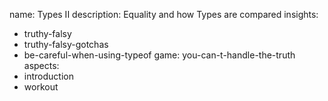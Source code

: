 name: Types II
description: Equality and how Types are compared
insights:
  - truthy-falsy
  - truthy-falsy-gotchas
  - be-careful-when-using-typeof
game: you-can-t-handle-the-truth
aspects:
  - introduction
  - workout
